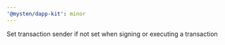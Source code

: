 ```yaml
---
'@mysten/dapp-kit': minor
---
```


Set transaction sender if not set when signing or executing a transaction
